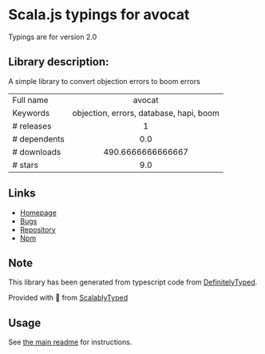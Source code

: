 
# Scala.js typings for avocat

Typings are for version 2.0

## Library description:
A simple library to convert objection errors to boom errors

|                    |                 |
| ------------------ | :-------------: |
| Full name          | avocat |
| Keywords           | objection, errors, database, hapi, boom |
| # releases         | 1 |
| # dependents       | 0.0 |
| # downloads        | 490.6666666666667 |
| # stars            | 9.0 |

## Links
- [Homepage](https://github.com/hapipal/avocat#readme)
- [Bugs](https://github.com/hapipal/avocat/issues)
- [Repository](https://github.com/hapipal/avocat)
- [Npm](https://www.npmjs.com/package/avocat)
    


## Note
This library has been generated from typescript code from [DefinitelyTyped](https://definitelytyped.org).

Provided with :purple_heart: from [ScalablyTyped](https://github.com/oyvindberg/ScalablyTyped)

## Usage
See [the main readme](../../readme.md) for instructions.


